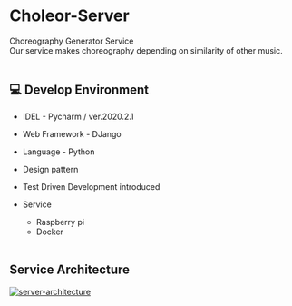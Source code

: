 # Choleor-Server
Choreography Generator Service<br>
Our service makes choreography depending on similarity of other music.<br><br>


## 💻 Develop Environment
* IDEL - Pycharm / ver.2020.2.1
* Web Framework - DJango

* Language - Python

* Design pattern

* Test Driven Development introduced

* Service
  * Raspberry pi
  * Docker
<br><br>
## Service Architecture
<a href="https://ibb.co/RQJbFVL"><img src="https://i.ibb.co/DwjWJS3/server-architecture.jpg" alt="server-architecture" border="0"></a>
